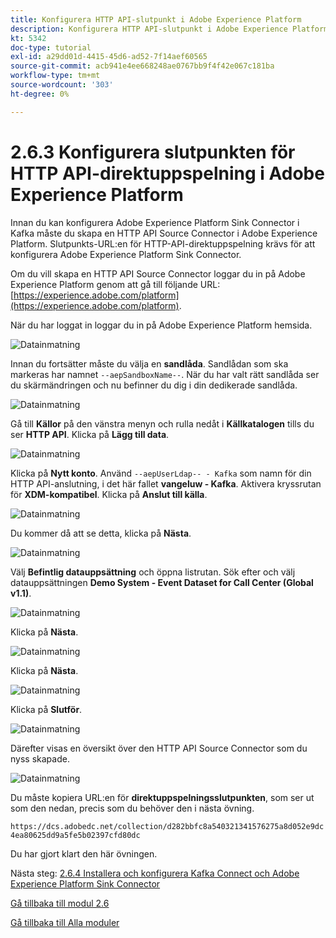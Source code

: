 ```yaml
---
title: Konfigurera HTTP API-slutpunkt i Adobe Experience Platform
description: Konfigurera HTTP API-slutpunkt i Adobe Experience Platform
kt: 5342
doc-type: tutorial
exl-id: a29dd01d-4415-45d6-ad52-7f14aef60565
source-git-commit: acb941e4ee668248ae0767bb9f4f42e067c181ba
workflow-type: tm+mt
source-wordcount: '303'
ht-degree: 0%

---
```


# 2.6.3 Konfigurera slutpunkten för HTTP API-direktuppspelning i Adobe Experience Platform

Innan du kan konfigurera Adobe Experience Platform Sink Connector i Kafka måste du skapa en HTTP API Source Connector i Adobe Experience Platform. Slutpunkts-URL:en för HTTP-API-direktuppspelning krävs för att konfigurera Adobe Experience Platform Sink Connector.

Om du vill skapa en HTTP API Source Connector loggar du in på Adobe Experience Platform genom att gå till följande URL: [https://experience.adobe.com/platform](https://experience.adobe.com/platform).

När du har loggat in loggar du in på Adobe Experience Platform hemsida.

![Datainmatning](./../../../modules/datacollection/module1.2/images/home.png)

Innan du fortsätter måste du välja en **sandlåda**. Sandlådan som ska markeras har namnet ``--aepSandboxName--``. När du har valt rätt sandlåda ser du skärmändringen och nu befinner du dig i din dedikerade sandlåda.

![Datainmatning](./../../../modules/datacollection/module1.2/images/sb1.png)

Gå till **Källor** på den vänstra menyn och rulla nedåt i **Källkatalogen** tills du ser **HTTP API**. Klicka på **Lägg till data**.

![Datainmatning](./images/kaep1.png)

Klicka på **Nytt konto**. Använd `--aepUserLdap-- - Kafka` som namn för din HTTP API-anslutning, i det här fallet **vangeluw - Kafka**. Aktivera kryssrutan för **XDM-kompatibel**. Klicka på **Anslut till källa**.

![Datainmatning](./images/kaep2.png)

Du kommer då att se detta, klicka på **Nästa**.

![Datainmatning](./images/kaep3.png)

Välj **Befintlig datauppsättning** och öppna listrutan. Sök efter och välj datauppsättningen **Demo System - Event Dataset for Call Center (Global v1.1)**.

![Datainmatning](./images/kaep4.png)

Klicka på **Nästa**.

![Datainmatning](./images/kaep6.png)

Klicka på **Nästa**.

![Datainmatning](./images/kaep7.png)

Klicka på **Slutför**.

![Datainmatning](./images/kaep8.png)

Därefter visas en översikt över den HTTP API Source Connector som du nyss skapade.

![Datainmatning](./images/kaep9.png)

Du måste kopiera URL:en för **direktuppspelningsslutpunkten**, som ser ut som den nedan, precis som du behöver den i nästa övning.

`https://dcs.adobedc.net/collection/d282bbfc8a540321341576275a8d052e9dc4ea80625dd9a5fe5b02397cfd80dc`

Du har gjort klart den här övningen.

Nästa steg: [2.6.4 Installera och konfigurera Kafka Connect och Adobe Experience Platform Sink Connector](./ex4.md)

[Gå tillbaka till modul 2.6](./aep-apache-kafka.md)

[Gå tillbaka till Alla moduler](../../../overview.md)
